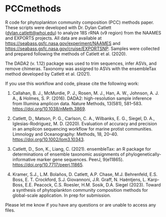 # PCCmethods
R code for phytoplankton community composition (PCC) methods paper. These scripts were developed with Dr. Dylan Catlett (dylan.catlett@whoi.edu) to analyze 18S rRNA (v9 region) from the NAAMES and EXPORTS projects. All data are available at https://seabass.gsfc.nasa.gov/experiment/NAAMES and https://seabass.gsfc.nasa.gov/cruise/EXPORTSNP. Samples were collected and prepared following the methods of Catlett et al. (2020).

The DADA2 (v. 1.12) package was used to trim sequences, infer ASVs, and remove chimeras. Taxonomy was assigned to ASVs with the ensembleTax method developed by Catlett et al. (2021).

If you use this workflow and code, please cite the following work: 

1) Callahan, B. J., McMurdie, P. J., Rosen, M. J., Han, A. W., Johnson, A. J. A., & Holmes, S. P. (2016). DADA2: high-resolution sample inference from Illumina amplicon data. Nature Methods, 13(581), 581–583. https://doi.org/10.1038/nMeth.3869.

2) Catlett, D., Matson, P. G., Carlson, C. A., Wilbanks, E. G., Siegel, D. A., Iglesias-Rodriguez, M. D. (2020). Evaluation of accuracy and precision in an amplicon sequencing workflow for marine protist communities. Limnology and Oceanography: Methods, 18, 20–40. https://doi.org/10.1002/lom3.10343.

3) Catlett, D., Son, K., Liang, C. (2021). ensembleTax: an R package for determinations of ensemble taxonomic assignments of phylogenetically-informative marker gene sequences. PeerJ, 9(e11865). https://doi.org/10.7717/peerj.11865.

4) Kramer, S.J., L.M. Bolaños, D. Catlett, A.P. Chase, M.J. Behrenfeld, E.S. Boss, E. T. Crockford, S.J. Giovannoni, J.R. Graff, N. Haëntjens, L. Karp-Boss, E.E. Peacock, C.S. Roesler, H.M. Sosik, D.A. Siegel (2023). Toward a synthesis of phytoplankton community composition methods for global-scale application. In prep for submission.

Please let me know if you have any questions or are unable to access any files.
